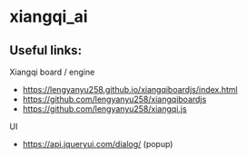 # xiangqi_ai

## Useful links:
Xiangqi board / engine
- https://lengyanyu258.github.io/xiangqiboardjs/index.html
- https://github.com/lengyanyu258/xiangqiboardjs
- https://github.com/lengyanyu258/xiangqi.js

UI
- https://api.jqueryui.com/dialog/ (popup)